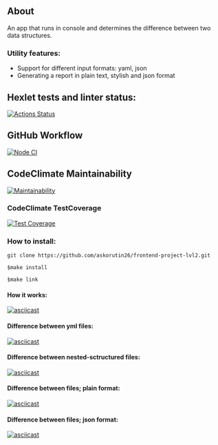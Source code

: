 ## About 
An app that runs in console and determines the difference between two data structures.
### Utility features:

* Support for different input formats: yaml, json
* Generating a report in plain text, stylish and json format

##  Hexlet tests and linter status:
[![Actions Status](https://github.com/askorutin26/frontend-project-lvl2/workflows/hexlet-check/badge.svg)](https://github.com/askorutin26/frontend-project-lvl2/actions)

##  GitHub Workflow
[![Node CI](https://github.com/askorutin26/frontend-project-lvl2/actions/workflows/nodejs.yml/badge.svg)](https://github.com/askorutin26/frontend-project-lvl2/actions/workflows/nodejs.yml)


##  CodeClimate Maintainability
[![Maintainability](https://api.codeclimate.com/v1/badges/b9cdd81eada9375fdcb5/maintainability)](https://codeclimate.com/github/askorutin26/frontend-project-lvl3/maintainability)

### CodeClimate TestCoverage
[![Test Coverage](https://api.codeclimate.com/v1/badges/b9cdd81eada9375fdcb5/test_coverage)](https://codeclimate.com/github/askorutin26/frontend-project-lvl3/test_coverage)

### How to install:
`git clone https://github.com/askorutin26/frontend-project-lvl2.git`

`$make install`

`$make link`


#### How it works:
[![asciicast](https://asciinema.org/a/424579.svg)](https://asciinema.org/a/424579)

#### Difference between yml files:
[![asciicast](https://asciinema.org/a/433690.svg)](https://asciinema.org/a/433690)

#### Difference between nested-sctructured files:
[![asciicast](https://asciinema.org/a/433692.svg)](https://asciinema.org/a/433692)

#### Difference between files; plain format:
[![asciicast](https://asciinema.org/a/433693.svg)](https://asciinema.org/a/433693)

#### Difference between files; json format:
[![asciicast](https://asciinema.org/a/433694.svg)](https://asciinema.org/a/433694)



